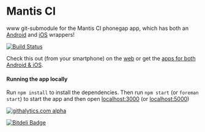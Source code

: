 Mantis CI
=========

www git-submodule for the Mantis CI phonegap app, which has both an [Android](https://github.com/floydpink/Travis-CI) and [iOS](https://github.com/floydpink/Travis-CI-iOS) wrappers!

[![Build Status](https://travis-ci.org/floydpink/Travis-CI-www.png?branch=master)](https://travis-ci.org/floydpink/Travis-CI-www)

Check this out (from your smartphone) on the [web](http://floydpink.github.io/Travis-CI-www/) or get the [apps for both Android & iOS](http://floydpink.github.com/Travis-CI/).

#### Running the app locally

Run `npm install` to install the dependencies. Then run `npm start` (or `foreman start`) to start the app and then open [localhost:3000](http://localhost:3000) (or [localhost:5000](http://localhost:5000))

[![githalytics.com alpha](https://cruel-carlota.gopagoda.com/2bd0aef17b95040173b8f9b367a65cf1 "githalytics.com")](http://githalytics.com/floydpink/Travis-CI-www)

[![Bitdeli Badge](https://d2weczhvl823v0.cloudfront.net/floydpink/Travis-CI-www/trend.png)](https://bitdeli.com/free "Bitdeli Badge")

